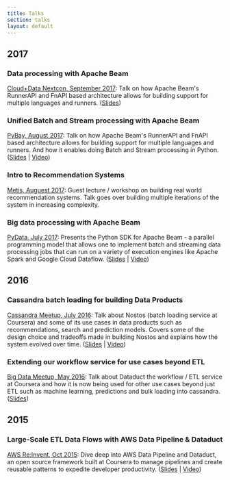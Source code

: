 ```yaml
---
title: Talks
section: talks
layout: default
---
```


<div class="hfeed">

  <!-- 2017 -->
  <div class="hentry post project-batch-title">
    <h2>2017</h2>
  </div>

  <!-- Cloud+Data Nextcon, September 2017 -->
  <div class="hentry post project-batch-title">
    <h3>Data processing with Apache Beam</h3>
    <div class="entry-summary">
        <p><a class="talk-title" href="http://cdsea17.xnextcon.com/" target="_blank">Cloud+Data Nextcon, September 2017</a>: Talk on how Apache Beam's RunnerAPI and FnAPI based architecture allows for building support for multiple languages and runners. (<a href="https://speakerdeck.com/sb2nov/unified-processing-with-apache-beam" target="_blank">Slides</a>)</p>
    </div>
  </div>

  <!-- PyBay, August 2017 -->
  <div class="hentry post project-batch-title">
    <h3>Unified Batch and Stream processing with Apache Beam</h3>
    <div class="entry-summary">
        <p><a class="talk-title" href="https://pybay.com/" target="_blank">PyBay, August 2017</a>: Talk on how Apache Beam's RunnerAPI and FnAPI based architecture allows for building support for multiple languages and runners. And how it enables doing Batch and Stream processing in Python. (<a href="https://speakerdeck.com/sb2nov/unified-batch-and-stream-processing-with-apache-beam" target="_blank">Slides</a> | <a href="https://www.youtube.com/watch?v=z2nEOPz30so" target="_blank">Video</a>)</p>
    </div>
  </div>

  <!-- Metis, August 2017 -->
  <div class="hentry post project-batch-title">
    <h3>Intro to Recommendation Systems</h3>
    <div class="entry-summary">
        <p><a class="talk-title" href="https://www.thisismetis.com/" target="_blank">Metis, Auguest 2017</a>: Guest lecture / workshop on building real world recommendation systems. Talk goes over building multiple iterations of the system in increasing complexity.</p>
    </div>
  </div>

  <!-- PyData, July 2017 -->
  <div class="hentry post project-batch-title">
    <h3>Big data processing with Apache Beam</h3>
    <div class="entry-summary">
        <p><a class="talk-title" href="https://pydata.org/seattle2017/" target="_blank">PyData, July 2017</a>: Presents the Python SDK for Apache Beam - a parallel programming model that allows one to implement batch and streaming data processing jobs that can run on a variety of execution engines like Apache Spark and Google Cloud Dataflow. (<a href="https://speakerdeck.com/sb2nov/big-data-processing-with-apache-beam" target="_blank">Slides</a> | <a href="https://www.youtube.com/watch?v=-6xpDRiurmA" target="_blank">Video</a>)</p>
    </div>
  </div>

  <!-- 2016 -->
  <div class="hentry post project-batch-title">
    <h2>2016</h2>
  </div>

  <!-- Cassandra Meetup, July 2016 -->
  <div class="hentry post project-batch-title">
    <h3>Cassandra batch loading for building Data Products</h3>
    <div class="entry-summary">
        <p><a class="talk-title" href="http://www.meetup.com/DataStax-Cassandra-South-Bay-Users/events/232405279/" target="_blank">Cassandra Meetup, July 2016</a>: Talk about Nostos (batch loading service at Coursera) and some of its use cases in data products such as recommendations, search and prediction models. Covers some of the design choice and tradeoffs made in building Nostos and explains how the system evolved over time. (<a href="https://speakerdeck.com/sb2nov/cassandra-batch-loading-for-data-products" target="_blank">Slides</a> | <a href="https://www.youtube.com/watch?v=SQBGPX_eYZ0" target="_blank">Video</a>)</p>
    </div>
  </div>

  <!-- Big Data Meetup, May 2016 -->
  <div class="hentry post project-batch-title">
    <h3>Extending our workflow service for use cases beyond ETL</h3>
    <div class="entry-summary">
        <p><a class="talk-title" href="http://www.meetup.com/San-Francisco-AWS-Big-Data-Meetup/events/229638199/" target="_blank">Big Data Meetup, May 2016</a>: Talk about Dataduct the workflow / ETL service at Coursera and how it is now being used for other use cases beyond just ETL such as machine learning, predictions and bulk loading into cassandra. (<a href="https://speakerdeck.com/sb2nov/to-and-fro-from-amazon-redshift" target="_blank">Slides</a>)</p>
    </div>
  </div>

  <!-- 2015 -->
  <div class="hentry post project-batch-title">
    <h2>2015</h2>
  </div>

  <!-- AWS Re:Invent, Oct 2015 -->
  <div class="hentry post project-batch-title">
    <h3>Large-Scale ETL Data Flows with AWS Data Pipeline & Dataduct</h3>
    <div class="entry-summary">
        <p><a class="talk-title" href="https://reinvent.awsevents.com/" target="_blank">AWS Re:Invent, Oct 2015</a>: Dive deep into AWS Data Pipeline and Dataduct, an open source framework built at Coursera to manage pipelines and create reusable patterns to expedite developer productivity. (<a href="https://speakerdeck.com/sb2nov/large-scale-etl-data-flows-with-data-pipeline-and-dataduct" target="_blank">Slides</a> | <a href="https://www.youtube.com/watch?v=NLCLoJnhDOM" target="_blank">Video</a>)</p>
    </div>
  </div>

</div>
